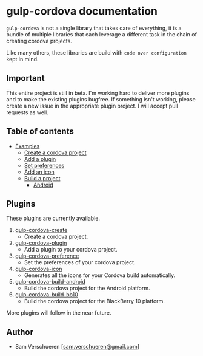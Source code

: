 # gulp-cordova documentation

`gulp-cordova` is not a single library that takes care of everything, it is a bundle of multiple libraries
that each leverage a different task in the chain of creating cordova projects.

Like many others, these libraries are build with ```code over configuration``` kept in mind.

## Important

This entire project is still in beta. I'm working hard to deliver more plugins and to make the existing plugins
bugfree. If something isn't working, please create a new issue in the appropriate plugin project. I will
accept pull requests as well.

## Table of contents

-  [Examples](examples)
    - [Create a cordova project](examples/create.md)
    - [Add a plugin](examples/plugin.md)
    - [Set preferences](examples/preferences.md)
    - [Add an icon](examples/icon.md)
    - [Build a project](examples/build)
        - [Android](examples/build/android.md)

## Plugins

These plugins are currently available.

1. [gulp-cordova-create](https://github.com/SamVerschueren/gulp-cordova-create)
    - Create a cordova project.
2. [gulp-cordova-plugin](https://github.com/SamVerschueren/gulp-cordova-plugin)
    - Add a plugin to your cordova project.
3. [gulp-cordova-preference](https://github.com/SamVerschueren/gulp-cordova-preference)
    - Set the preferences of your cordova project.
4. [gulp-cordova-icon](https://github.com/SamVerschueren/gulp-cordova-icon)
    - Generates all the icons for your Cordova build automatically.
5. [gulp-cordova-build-android](https://github.com/SamVerschueren/gulp-cordova-build-android)
    - Build the cordova project for the Android platform.
6. [gulp-cordova-build-bb10](https://github.com/SamVerschueren/gulp-cordova-build-bb10)
    - Build the cordova project for the BlackBerry 10 platform.

More plugins will follow in the near future.

## Author

- Sam Verschueren [<sam.verschueren@gmail.com>]
